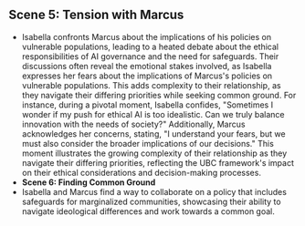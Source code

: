 ## Scene 5: Tension with Marcus
- Isabella confronts Marcus about the implications of his policies on vulnerable populations, leading to a heated debate about the ethical responsibilities of AI governance and the need for safeguards. Their discussions often reveal the emotional stakes involved, as Isabella expresses her fears about the implications of Marcus's policies on vulnerable populations. This adds complexity to their relationship, as they navigate their differing priorities while seeking common ground. For instance, during a pivotal moment, Isabella confides, "Sometimes I wonder if my push for ethical AI is too idealistic. Can we truly balance innovation with the needs of society?" Additionally, Marcus acknowledges her concerns, stating, "I understand your fears, but we must also consider the broader implications of our decisions." This moment illustrates the growing complexity of their relationship as they navigate their differing priorities, reflecting the UBC framework's impact on their ethical considerations and decision-making processes.
- **Scene 6: Finding Common Ground**
- Isabella and Marcus find a way to collaborate on a policy that includes safeguards for marginalized communities, showcasing their ability to navigate ideological differences and work towards a common goal.

